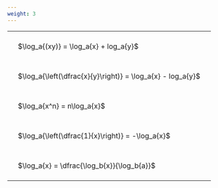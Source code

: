 ```yaml
---
weight: 3
---
```


<style type="text/css">
#T_f0f95 th.col_heading {
  text-align: left;
  font-size: 1em;
}
#T_f0f95 td {
  text-align: left;
  font-size: 1em;
  padding: 1.5em;
}
</style>
<table id="T_f0f95">
  <thead>
  </thead>
  <tbody>
    <tr>
      <td id="T_f0f95_row0_col0" class="data row0 col0" >$\log_a{(xy)} = \log_a{x} + log_a{y}$</td>
    </tr>
    <tr>
      <td id="T_f0f95_row1_col0" class="data row1 col0" >$\log_a{\left(\dfrac{x}{y}\right)} = \log_a{x} - log_a{y}$</td>
    </tr>
    <tr>
      <td id="T_f0f95_row2_col0" class="data row2 col0" >$\log_a{x^n} = n\log_a{x}$</td>
    </tr>
    <tr>
      <td id="T_f0f95_row3_col0" class="data row3 col0" >$\log_a{\left(\dfrac{1}{x}\right)} = -\log_a{x}$</td>
    </tr>
    <tr>
      <td id="T_f0f95_row4_col0" class="data row4 col0" >$\log_a{x} = \dfrac{\log_b{x}}{\log_b{a}}$</td>
    </tr>
  </tbody>
</table>

